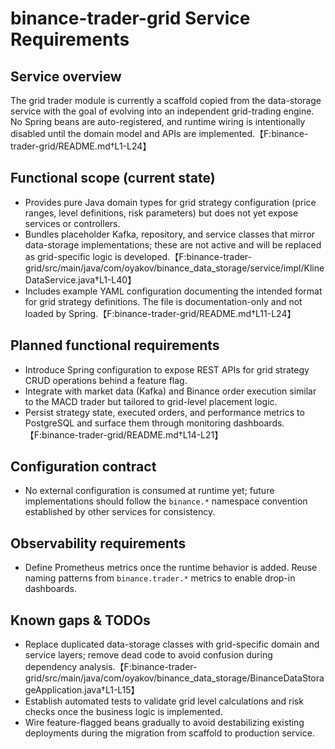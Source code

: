 # binance-trader-grid Service Requirements

## Service overview
The grid trader module is currently a scaffold copied from the data-storage service with the goal of evolving into an independent grid-trading engine. No Spring beans are auto-registered, and runtime wiring is intentionally disabled until the domain model and APIs are implemented.【F:binance-trader-grid/README.md†L1-L24】

## Functional scope (current state)
- Provides pure Java domain types for grid strategy configuration (price ranges, level definitions, risk parameters) but does not yet expose services or controllers.
- Bundles placeholder Kafka, repository, and service classes that mirror data-storage implementations; these are not active and will be replaced as grid-specific logic is developed.【F:binance-trader-grid/src/main/java/com/oyakov/binance_data_storage/service/impl/KlineDataService.java†L1-L40】
- Includes example YAML configuration documenting the intended format for grid strategy definitions. The file is documentation-only and not loaded by Spring.【F:binance-trader-grid/README.md†L11-L24】

## Planned functional requirements
- Introduce Spring configuration to expose REST APIs for grid strategy CRUD operations behind a feature flag.
- Integrate with market data (Kafka) and Binance order execution similar to the MACD trader but tailored to grid-level placement logic.
- Persist strategy state, executed orders, and performance metrics to PostgreSQL and surface them through monitoring dashboards.【F:binance-trader-grid/README.md†L14-L21】

## Configuration contract
- No external configuration is consumed at runtime yet; future implementations should follow the `binance.*` namespace convention established by other services for consistency.

## Observability requirements
- Define Prometheus metrics once the runtime behavior is added. Reuse naming patterns from `binance.trader.*` metrics to enable drop-in dashboards.

## Known gaps & TODOs
- Replace duplicated data-storage classes with grid-specific domain and service layers; remove dead code to avoid confusion during dependency analysis.【F:binance-trader-grid/src/main/java/com/oyakov/binance_data_storage/BinanceDataStorageApplication.java†L1-L15】
- Establish automated tests to validate grid level calculations and risk checks once the business logic is implemented.
- Wire feature-flagged beans gradually to avoid destabilizing existing deployments during the migration from scaffold to production service.
